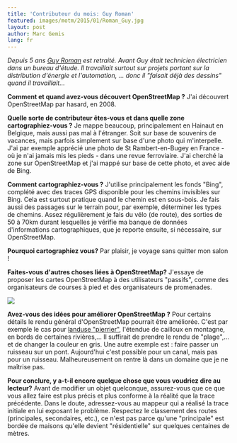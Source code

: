 ```yaml
---
title: 'Contributeur du mois: Guy Roman'
featured: images/motm/2015/01/Roman_Guy.jpg
layout: post
author: Marc Gemis
lang: fr
---
```

_Depuis 5 ans <a href="http://www.openstreetmap.org/user/Roman%20Guy">Guy Roman</a> est retraité. Avant Guy était technicien électricien dans un bureau d'étude. Il travaillait surtout sur projets portant sur la distribution d'énergie et l'automation, ... donc il "faisait déjà des dessins" quand il travaillait..._

**Comment et quand avez-vous découvert OpenStreetMap ?**
J'ai découvert OpenStreetMap par hasard, en 2008.

**Quelle sorte de contributeur êtes-vous et dans quelle zone cartographiez-vous ?**
Je mappe beaucoup, principalement en Hainaut  en Belgique, mais aussi pas mal à l'étranger. Soit sur base de souvenirs de vacances, mais parfois simplement sur base d'une photo qui m'interpelle.  J'ai par exemple apprécié une photo de St Rambert-en-Bugey en France - où je n'ai jamais mis les pieds - dans une revue ferroviaire. J'ai cherché la zone sur OpenStreetMap et j'ai mappé sur base de cette photo, et avec aide de Bing. 

**Comment cartographiez-vous ?**
J'utilise principalement les fonds "Bing", complété avec des traces GPS disponible pour les chemins invisibles sur Bing. Cela est surtout pratique quand le chemin est en sous-bois. Je fais aussi des passages sur le terrain pour, par exemple, déterminer les types de chemins. Assez régulièrement je fais du vélo (de route), des sorties de 50 à 70km durant lesquelles je vérifie ma banque de données d'informations cartographiques, que je reporte ensuite, si nécessaire, sur OpenStreetMap. 

**Pourquoi cartographiez vous?**
Par plaisir, je voyage sans quitter mon salon !

**Faites-vous d'autres choses liées à OpenStreetMap?**
J'essaye de proposer les cartes OpenStreetMap à des utilisateurs "passifs", comme des organisateurs de courses à pied et des organisateurs de promenades. 

<a href="http://hdyc.neis-one.org/?Roman%20Guy"><img src="{{ site.baseurl }}/assets/images/motm/2015/01/hdyc_Roman_Guy.png"/></a>

**Avez-vous des idées pour améliorer OpenStreetMap ?**
Pour certains détails le rendu général d'OpenStreetMap pourrait être améliorée. C'est par exemple le cas pour [landuse "pierrier"](http://wiki.openstreetmap.org/wiki/Tag:natural%3Dscree), l'étendue de cailloux en montagne, en bords de certaines rivières,... Il suffirait de prendre le rendu de "plage",... et de changer la couleur en gris. Une autre exemple est : faire passer un ruisseau sur un pont. Aujourd'hui c'est possible pour un canal, mais pas pour un ruisseau. Malheureusement on rentre là dans un domaine que je ne maîtrise pas.

**Pour conclure, y a-t-il encore quelque chose que vous voudriez dire au lecteur?**
Avant de modifier un objet quelconque, assurez-vous que ce que vous allez faire est plus précis et plus conforme à la réalité que la trace précédente. Dans le doute, adressez-vous au mappeur qui a réalisé la trace initiale en lui exposant le problème. Respectez le classement des routes (principales, secondaires, etc.), ce n'est pas parce qu'une "principale" est bordée de maisons qu'elle devient "résidentielle" sur quelques centaines de mètres.
